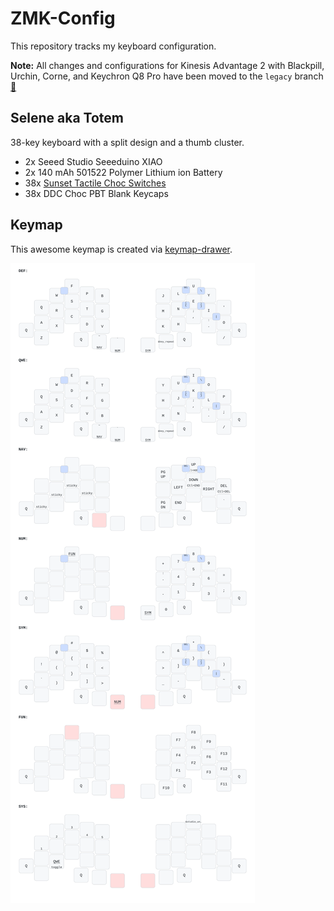 # ZMK-Config

This repository tracks my keyboard configuration.

**Note:** All changes and configurations for Kinesis Advantage 2 with
Blackpill, Urchin, Corne, and Keychron Q8 Pro have been moved to
the `legacy` branch [🔗](https://github.com/dhruvinsh/zmk-config/tree/legacy)

## Selene aka Totem

38-key keyboard with a split design and a thumb cluster.

- 2x Seeed Studio Seeeduino XIAO
- 2x 140 mAh 501522 Polymer Lithium ion Battery
- 38x [Sunset Tactile Choc Switches](https://lowprokb.ca/collections/switches/products/sunset-tactile-choc-switches)
- 38x DDC Choc PBT Blank Keycaps

## Keymap

This awesome keymap is created via [keymap-drawer](https://github.com/caksoylar/keymap-drawer).

![Keymap](./assets/selene.svg)
